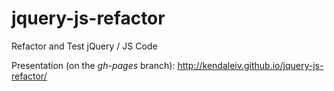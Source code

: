 jquery-js-refactor
==================

Refactor and Test jQuery / JS Code

Presentation (on the *gh-pages* branch): http://kendaleiv.github.io/jquery-js-refactor/
